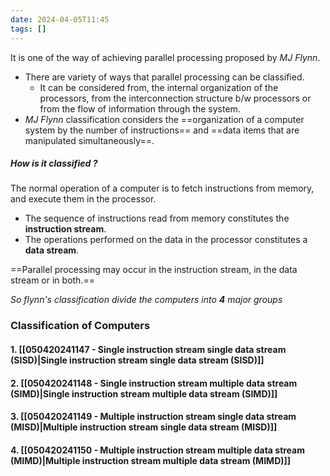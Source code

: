 ```yaml
---
date: 2024-04-05T11:45
tags: []
---
```

It is one of the way of achieving parallel processing proposed by *MJ Flynn*.
- There are variety of ways that parallel processing can be classified.
	- It can be considered from, the internal organization of the processors, from the interconnection structure b/w processors or from the flow of information through the system. 
- *MJ Flynn* classification considers the ==organization of a computer system by the number of instructions== and ==data items that are manipulated simultaneously==.

##### How is it classified ?
The normal operation of a computer is to fetch instructions from memory, and execute them in the processor.
- The sequence of instructions read from memory constitutes the **instruction stream**.
- The operations performed on the data in the processor constitutes a **data stream**.

==Parallel processing may occur in the instruction stream, in the data stream or in both.==

 *So flynn's classification divide the computers into **4** major groups*
 
### Classification of Computers
#### 1. [[050420241147 - Single instruction stream single data stream (SISD)|Single instruction stream single data stream (SISD)]]
#### 2. [[050420241148 - Single instruction stream multiple data stream (SIMD)|Single instruction stream multiple data stream (SIMD)]]
#### 3. [[050420241149 - Multiple instruction stream single data stream (MISD)|Multiple instruction stream single data stream  (MISD)]]
#### 4. [[050420241150 - Multiple instruction stream multiple data stream (MIMD)|Multiple instruction stream multiple data stream (MIMD)]]